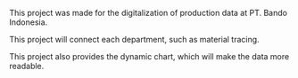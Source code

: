 This project was made for the digitalization of production data at PT. Bando Indonesia.

This project will connect each department, such as material tracing.

This project also provides the dynamic chart, which will make the data more readable.

